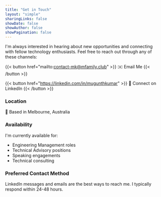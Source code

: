 ```yaml
---
title: "Get in Touch"
layout: "simple"
sharingLinks: false
showDate: false
showAuthor: false
showPagination: false
---
```


I'm always interested in hearing about new opportunities and connecting with fellow technology enthusiasts. Feel free to reach out through any of these channels:

{{< button href="mailto:contact-mk@mfamily.club" >}}
✉️ Email Me
{{< /button >}}

{{< button href="https://linkedin.com/in/mugunthkumar" >}}
💼 Connect on LinkedIn
{{< /button >}}

### Location
📍 Based in Melbourne, Australia

### Availability
I'm currently available for:
- Engineering Management roles
- Technical Advisory positions
- Speaking engagements
- Technical consulting

### Preferred Contact Method
LinkedIn messages and emails are the best ways to reach me. I typically respond within 24-48 hours.

